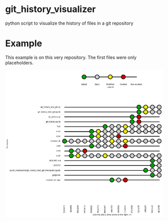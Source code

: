 # git_history_visualizer
python script to visualize the history of files in a git repository

# Example

This example is on this very repository. The first files were only placeholders.

![](visual_history.png)
